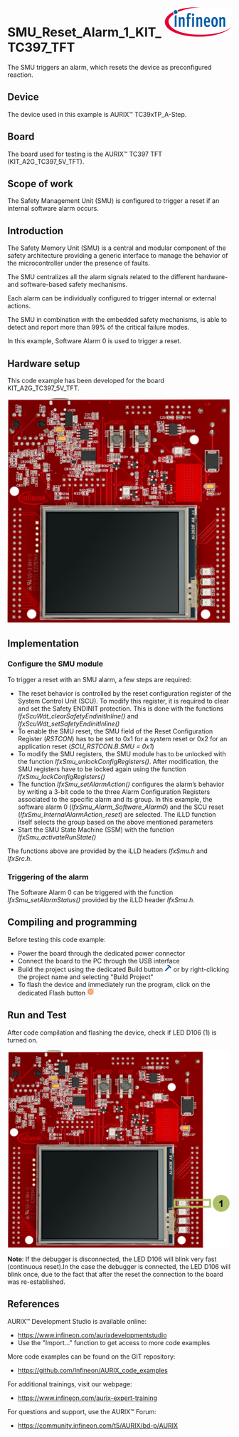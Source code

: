 <img src="./Images/IFX_LOGO_600.gif" align="right" width="150" />  

# SMU_Reset_Alarm_1_KIT_TC397_TFT
The SMU triggers an alarm, which resets the device as preconfigured reaction.

## Device  
The device used in this example is AURIX&trade; TC39xTP_A-Step.

## Board  
The board used for testing is the AURIX&trade; TC397 TFT (KIT_A2G_TC397_5V_TFT).

## Scope of work  
The Safety Management Unit (SMU) is configured to trigger a reset if an internal software alarm occurs.

## Introduction  
The Safety Memory Unit (SMU) is a central and modular component of the safety architecture providing a generic interface to manage the behavior of the microcontroller under the presence of faults.

The SMU centralizes all the alarm signals related to the different hardware- and software-based safety mechanisms.

Each alarm can be individually configured to trigger internal or external actions.

The SMU in combination with the embedded safety mechanisms, is able to detect and report more than 99% of the critical failure modes.

In this example, Software Alarm 0 is used to trigger a reset.

## Hardware setup  
This code example has been developed for the board KIT_A2G_TC397_5V_TFT.

<img src="./Images/TC397_TFT_Top_View.png" width="500" />  

## Implementation  

### Configure the SMU module
To trigger a reset with an SMU alarm, a few steps are required:
- The reset behavior is controlled by the reset configuration register of the System Control Unit (SCU). To modify this register, it is required to clear and set the Safety ENDINIT protection. This is done with the functions *IfxScuWdt_clearSafetyEndinitInline()* and *IfxScuWdt_setSafetyEndinitInline()*
- To enable the SMU reset, the SMU field of the Reset Configuration Register (*RSTCON*) has to be set to 0x1 for a system reset or 0x2 for an application reset (*SCU_RSTCON.B.SMU = 0x1*)
- To modify the SMU registers, the SMU module has to be unlocked with the function *IfxSmu_unlockConfigRegisters()*. After modification, the SMU registers have to be locked again using the function *IfxSmu_lockConfigRegisters()*
- The function *IfxSmu_setAlarmAction()* configures the alarm’s behavior by writing a 3-bit code to the three Alarm Configuration Registers associated to the specific alarm and its group. In this example, the software alarm 0 (*IfxSmu_Alarm_Software_Alarm0*) and the SCU reset (*IfxSmu_InternalAlarmAction_reset*) are selected. The iLLD function itself selects the group based on the above mentioned parameters
- Start the SMU State Machine (SSM) with the function *IfxSmu_activateRunState()*

The functions above are provided by the iLLD headers *IfxSmu.h* and *IfxSrc.h*.

### Triggering of the alarm
The Software Alarm 0 can be triggered with the function *IfxSmu_setAlarmStatus()* provided by the iLLD header *IfxSmu.h*.

## Compiling and programming  
Before testing this code example:  
- Power the board through the dedicated power connector
- Connect the board to the PC through the USB interface  
- Build the project using the dedicated Build button <img src="./Images/build_activeproj.gif" /> or by right-clicking the project name and selecting "Build Project"  
- To flash the device and immediately run the program, click on the dedicated Flash button <img src="./Images/Widget_Flash.png" width="16"/>

## Run and Test
After code compilation and flashing the device, check if LED D106 (1) is turned on.

<img src="./Images/TC397_TFT_Top_View_Run_and_Test.png" width="500" />

**Note**: If the debugger is disconnected, the LED D106 will blink very fast (continuous reset).In the case the debugger is connected, the LED D106 will blink once, due to the fact that after the reset the connection to the board was re-established.

## References  

AURIX&trade; Development Studio is available online:  
- <https://www.infineon.com/aurixdevelopmentstudio>  
- Use the "Import..." function to get access to more code examples  

More code examples can be found on the GIT repository:  
- <https://github.com/Infineon/AURIX_code_examples>  

For additional trainings, visit our webpage:  
- <https://www.infineon.com/aurix-expert-training>  

For questions and support, use the AURIX&trade; Forum:  
- <https://community.infineon.com/t5/AURIX/bd-p/AURIX>  